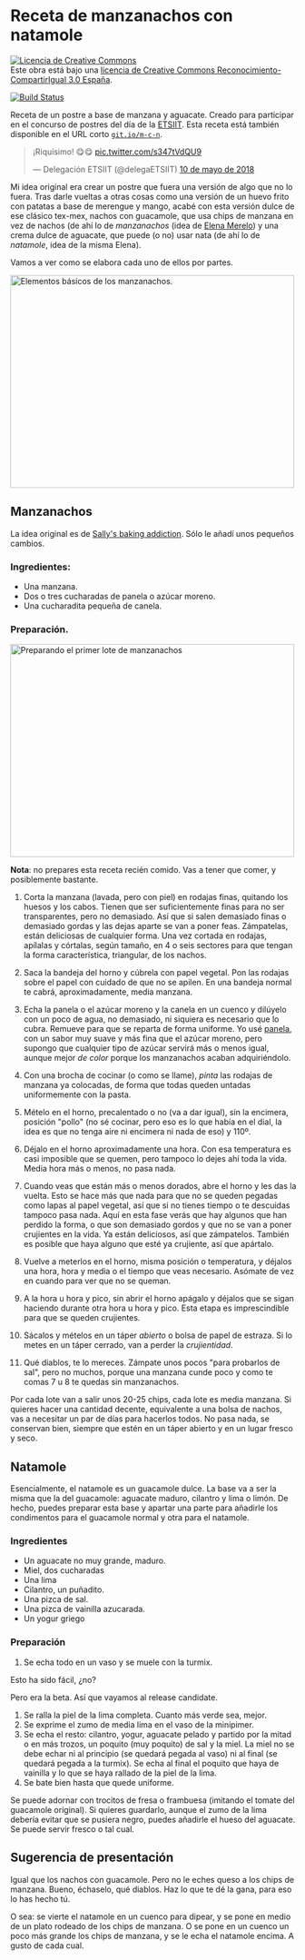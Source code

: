 # Receta de manzanachos con natamole

<a rel="license"
href="http://creativecommons.org/licenses/by-sa/3.0/es/"><img
alt="Licencia de Creative Commons" style="border-width:0"
src="https://i.creativecommons.org/l/by-sa/3.0/es/88x31.png" /></a><br
/>Este obra está bajo una <a rel="license"
href="http://creativecommons.org/licenses/by-sa/3.0/es/">licencia de
Creative Commons Reconocimiento-CompartirIgual 3.0 España</a>.

[![Build Status](https://travis-ci.org/JJ/manzanachos-con-natamole.svg?branch=master)](https://travis-ci.org/JJ/manzanachos-con-natamole)

Receta de un postre a base de manzana y aguacate. Creado para
participar en el concurso de postres del día de
la [ETSIIT](https://etsiit.ugr.es). Esta receta está también
disponible en el URL corto [`git.io/m-c-n`](https://git.io/m-c-n).

<blockquote class="twitter-tweet" data-lang="es"><p lang="es" dir="ltr">¡Riquísimo! 😋😋 <a href="https://t.co/s347tVdQU9">pic.twitter.com/s347tVdQU9</a></p>&mdash; Delegación ETSIIT (@delegaETSIIT) <a href="https://twitter.com/delegaETSIIT/status/994617448677695494?ref_src=twsrc%5Etfw">10 de mayo de 2018</a></blockquote>
<script async src="https://platform.twitter.com/widgets.js" charset="utf-8"></script>

Mi idea original era crear un postre que fuera una versión de algo que
no lo fuera. Tras darle vueltas a otras cosas como una versión de un
huevo frito con patatas a base de merengue y mango, acabé con esta
versión dulce de ese clásico tex-mex, nachos con guacamole, que usa
chips de manzana en vez de nachos (de ahí lo de *manzanachos* (idea de
[Elena Merelo](https://github.com/elenamerelo)) y una crema dulce de
aguacate, que puede (o no) usar nata (de ahí lo de *natamole*, idea de
la misma Elena).

Vamos a ver como se elabora cada uno de ellos por partes.

<a data-flickr-embed="true"
href="https://www.flickr.com/photos/atalaya/28142331398/in/dateposted/"
title="Elementos básicos de los manzanachos."><img
src="https://farm1.staticflickr.com/945/28142331398_a1d76f7cd2.jpg"
width="500" height="375" alt="Elementos básicos de los
manzanachos."></a><script async
src="//embedr.flickr.com/assets/client-code.js"
charset="utf-8"></script>

## Manzanachos

La idea original es
de
[Sally's baking addiction](https://sallysbakingaddiction.com/2013/07/22/baked-cinnamon-apple-chips/). Sólo
le añadí unos pequeños cambios.

### Ingredientes:

* Una manzana.
* Dos o tres cucharadas de panela o azúcar moreno.
* Una cucharadita pequeña de canela.

### Preparación. 

<a data-flickr-embed="true"
href="https://www.flickr.com/photos/atalaya/27101701217/in/dateposted/"
title="Preparando el primer lote de manzanachos"><img
src="https://farm1.staticflickr.com/823/27101701217_b706e888a1.jpg"
width="500" height="375" alt="Preparando el primer lote de
manzanachos"></a><script async
src="//embedr.flickr.com/assets/client-code.js"
charset="utf-8"></script>

**Nota**: no prepares esta receta recién comido. Vas a tener que
comer, y posiblemente bastante.

1. Corta la manzana (lavada, pero con piel) en rodajas finas, quitando los huesos y los
   cabos. Tienen que ser suficientemente finas para no ser
   transparentes, pero no demasiado. Así que si salen demasiado finas
   o demasiado gordas y las dejas aparte se van a poner
   feas. Zámpatelas, están deliciosas de cualquier forma. Una vez
   cortada en rodajas, apílalas y córtalas, según tamaño, en 4 o seis
   sectores para que tengan la forma característica, triangular, de
   los nachos.
   
2. Saca la bandeja del horno y cúbrela con papel vegetal. Pon las
   rodajas sobre el papel con cuidado de que no se apilen. En una
   bandeja normal te cabrá, aproximadamente, media manzana. 
   
3. Echa la panela o el azúcar moreno y la canela en un cuenco y dilúyelo con un
   poco de agua, no demasiado, ni siquiera es necesario que lo
   cubra. Remueve para que se reparta de forma uniforme. Yo
   usé
   [panela](https://www.eldiario.es/consumoclaro/cuidarse/Panela-alternativa-saludable-azucar-refinado_0_761524683.html),
   con un sabor muy suave y más fina que el azúcar moreno, pero
   supongo que cualquier tipo de azúcar servirá más o menos igual,
   aunque mejor *de color* porque los manzanachos acaban
   adquiriéndolo. 
   
4. Con una brocha de cocinar (o como se llame), *pinta* las rodajas de
   manzana ya colocadas, de forma que todas queden untadas
   uniformemente con la pasta.
   
5. Mételo en el horno, precalentado o no (va a dar igual), sin la
   encimera, posición "pollo" (no sé cocinar, pero eso es lo que había
   en el dial, la idea es que no tenga aire ni encimera ni nada de
   eso) y 110º.
   
6. Déjalo en el horno aproximadamente una hora. Con esa temperatura es
   casi imposible que se quemen, pero tampoco lo dejes ahí toda la
   vida. Media hora más o menos, no pasa nada.
   
7. Cuando veas que están más o menos dorados, abre el horno y les das
   la vuelta. Esto se hace más que nada para que no se queden pegadas
   como lapas al papel vegetal, así que si no tienes tiempo o te
   descuidas tampoco pasa nada. Aquí en esta fase verás que hay
   algunos que han perdido la forma, o que son demasiado gordos y que
   no se van a poner crujientes en la vida. Ya están deliciosos, así
   que zámpatelos. También es posible que haya alguno que esté ya
   crujiente, así que apártalo.
   
8. Vuelve a meterlos en el horno, misma posición o temperatura, y
   déjalos una hora, hora y media o el tiempo que veas
   necesario. Asómate de vez en cuando para ver que no se queman.
   
9. A la hora u hora y pico, sin abrir el horno apágalo y déjalos que
   se sigan haciendo durante otra hora u hora y pico. Esta etapa es
   imprescindible para que se queden crujientes.
   
10. Sácalos y mételos en un táper *abierto* o bolsa de papel de
    estraza. Si lo metes en un táper cerrado, van a perder la
    *crujientidad*.
    
11. Qué diablos, te lo mereces. Zámpate unos pocos "para probarlos de
    sal", pero no muchos, porque una manzana cunde poco y como te
    comas 7 u 8 te quedas sin manzanachos.
    
Por cada lote van a salir unos 20-25 chips, cada lote es media
manzana. Si quieres hacer una cantidad decente, equivalente a una
bolsa de nachos, vas a necesitar un par de días para hacerlos
todos. No pasa nada, se conservan bien, siempre que estén en un táper
abierto y en un lugar fresco y seco.

## Natamole

Esencialmente, el natamole es un guacamole dulce. La base va a ser la
misma que la del guacamole: aguacate maduro, cilantro y lima o
limón. De hecho, puedes preparar esta base y apartar una parte para
añadirle los condimentos para el guacamole normal y otra para el
natamole.

### Ingredientes

* Un aguacate no muy grande, maduro.
* Miel, dos cucharadas
* Una lima
* Cilantro, un puñadito.
* Una pizca de sal.
* Una pizca de vainilla azucarada.
* Un yogur griego

### Preparación

1. Se echa todo en un vaso y se muele con la turmix.

Esto ha sido fácil, ¿no?

Pero era la beta. Así que vayamos al release candidate.

1. Se ralla la piel de la lima completa. Cuanto más verde sea, mejor.
2. Se exprime el zumo de media lima en el vaso de la minipimer.
3. Se echa el resto: cilantro, yogur, aguacate pelado y partido por la
   mitad o en más trozos, un poquito (muy poquito) de sal y la
   miel. La miel no se debe echar ni al principio (se quedará pegada
   al vaso) ni al final (se quedará pegada a la turmix). Se echa al
   final el poquito que haya de vainilla y lo que se haya rallado de
   la piel de la lima.
4. Se bate bien hasta que quede uniforme.

Se puede adornar con trocitos de fresa o frambuesa (imitando el tomate
del guacamole original). Si quieres guardarlo, aunque el zumo de la
lima debería evitar que se pusiera negro, puedes añadirle el hueso del
aguacate. Se puede servir fresco o tal cual.

## Sugerencia de presentación

Igual que los nachos con guacamole. Pero no le eches queso a los chips
de manzana. Bueno, échaselo, qué diablos. Haz lo que te dé la gana,
para eso lo has hecho tú.

O sea: se vierte el natamole en un cuenco para dipear, y se pone en
medio de un plato rodeado de los chips de manzana. O se pone en un
cuenco un poco más grande los chips de manzana, y se le echa el
natamole encima. A gusto de cada cual.

